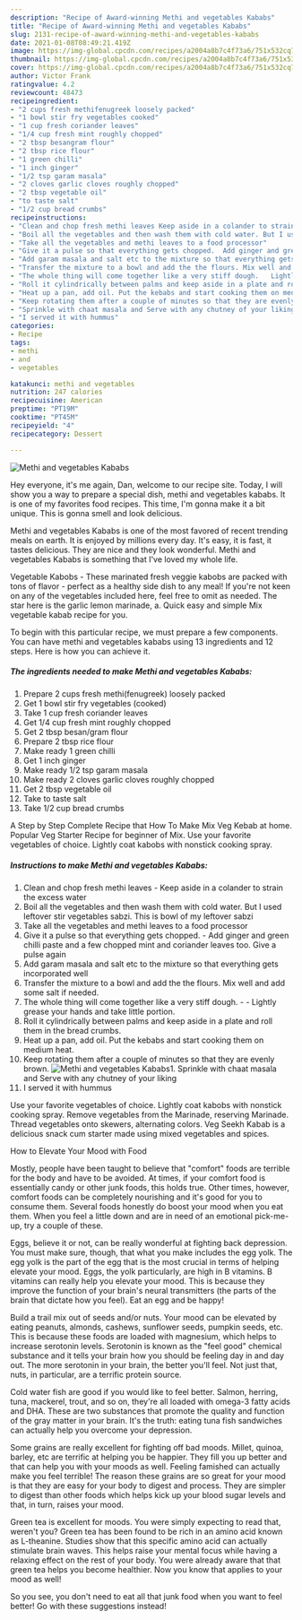 ```yaml
---
description: "Recipe of Award-winning Methi and vegetables Kababs"
title: "Recipe of Award-winning Methi and vegetables Kababs"
slug: 2131-recipe-of-award-winning-methi-and-vegetables-kababs
date: 2021-01-08T08:49:21.419Z
image: https://img-global.cpcdn.com/recipes/a2004a8b7c4f73a6/751x532cq70/methi-and-vegetables-kababs-recipe-main-photo.jpg
thumbnail: https://img-global.cpcdn.com/recipes/a2004a8b7c4f73a6/751x532cq70/methi-and-vegetables-kababs-recipe-main-photo.jpg
cover: https://img-global.cpcdn.com/recipes/a2004a8b7c4f73a6/751x532cq70/methi-and-vegetables-kababs-recipe-main-photo.jpg
author: Victor Frank
ratingvalue: 4.2
reviewcount: 48473
recipeingredient:
- "2 cups fresh methifenugreek loosely packed"
- "1 bowl stir fry vegetables cooked"
- "1 cup fresh coriander leaves"
- "1/4 cup fresh mint roughly chopped"
- "2 tbsp besangram flour"
- "2 tbsp rice flour"
- "1 green chilli"
- "1 inch ginger"
- "1/2 tsp garam masala"
- "2 cloves garlic cloves roughly chopped"
- "2 tbsp vegetable oil"
- "to taste salt"
- "1/2 cup bread crumbs"
recipeinstructions:
- "Clean and chop fresh methi leaves Keep aside in a colander to strain the excess water"
- "Boil all the vegetables and then wash them with cold water. But I used leftover stir vegetables sabzi. This is bowl of my leftover sabzi"
- "Take all the vegetables and methi leaves to a food processor"
- "Give it a pulse so that everything gets chopped.  Add ginger and green chilli paste and a few chopped mint and coriander leaves too. Give a pulse again"
- "Add garam masala and salt etc to the mixture so that everything gets incorporated well"
- "Transfer the mixture to a bowl and add the the flours. Mix well and add some salt if needed."
- "The whole thing will come together like a very stiff dough.   Lightly grease your hands and take little portion."
- "Roll it cylindrically between palms and keep aside in a plate and roll them in the bread crumbs."
- "Heat up a pan, add oil. Put the kebabs and start cooking them on medium heat."
- "Keep rotating them after a couple of minutes so that they are evenly brown."
- "Sprinkle with chaat masala and Serve with any chutney of your liking"
- "I served it with hummus"
categories:
- Recipe
tags:
- methi
- and
- vegetables

katakunci: methi and vegetables 
nutrition: 247 calories
recipecuisine: American
preptime: "PT19M"
cooktime: "PT45M"
recipeyield: "4"
recipecategory: Dessert

---
```



![Methi and vegetables Kababs](https://img-global.cpcdn.com/recipes/a2004a8b7c4f73a6/751x532cq70/methi-and-vegetables-kababs-recipe-main-photo.jpg)

Hey everyone, it's me again, Dan, welcome to our recipe site. Today, I will show you a way to prepare a special dish, methi and vegetables kababs. It is one of my favorites food recipes. This time, I'm gonna make it a bit unique. This is gonna smell and look delicious.

Methi and vegetables Kababs is one of the most favored of recent trending meals on earth. It is enjoyed by millions every day. It's easy, it is fast, it tastes delicious. They are nice and they look wonderful. Methi and vegetables Kababs is something that I've loved my whole life.

Vegetable Kabobs - These marinated fresh veggie kabobs are packed with tons of flavor - perfect as a healthy side dish to any meal! If you&#39;re not keen on any of the vegetables included here, feel free to omit as needed. The star here is the garlic lemon marinade, a. Quick easy and simple Mix vegetable kabab recipe for you.


To begin with this particular recipe, we must prepare a few components. You can have methi and vegetables kababs using 13 ingredients and 12 steps. Here is how you can achieve it.

<!--inarticleads1-->

##### The ingredients needed to make Methi and vegetables Kababs:

1. Prepare 2 cups fresh methi(fenugreek) loosely packed
1. Get 1 bowl stir fry vegetables (cooked)
1. Take 1 cup fresh coriander leaves
1. Get 1/4 cup fresh mint roughly chopped
1. Get 2 tbsp besan/gram flour
1. Prepare 2 tbsp rice flour
1. Make ready 1 green chilli
1. Get 1 inch ginger
1. Make ready 1/2 tsp garam masala
1. Make ready 2 cloves garlic cloves roughly chopped
1. Get 2 tbsp vegetable oil
1. Take to taste salt
1. Take 1/2 cup bread crumbs


A Step by Step Complete Recipe that How To Make Mix Veg Kebab at home. Popular Veg Starter Recipe for beginner of Mix. Use your favorite vegetables of choice. Lightly coat kabobs with nonstick cooking spray. 

<!--inarticleads2-->

##### Instructions to make Methi and vegetables Kababs:

1. Clean and chop fresh methi leaves - Keep aside in a colander to strain the excess water
1. Boil all the vegetables and then wash them with cold water. But I used leftover stir vegetables sabzi. This is bowl of my leftover sabzi
1. Take all the vegetables and methi leaves to a food processor
1. Give it a pulse so that everything gets chopped.  - Add ginger and green chilli paste and a few chopped mint and coriander leaves too. Give a pulse again
1. Add garam masala and salt etc to the mixture so that everything gets incorporated well
1. Transfer the mixture to a bowl and add the the flours. Mix well and add some salt if needed.
1. The whole thing will come together like a very stiff dough. -  -  Lightly grease your hands and take little portion.
1. Roll it cylindrically between palms and keep aside in a plate and roll them in the bread crumbs.
1. Heat up a pan, add oil. Put the kebabs and start cooking them on medium heat.
1. Keep rotating them after a couple of minutes so that they are evenly brown.
<img src="//assets-global.cpcdn.com/assets/icons/button_play-2c75c40dde080a61004c1f40b05d8f140eaff45d7e9e6481dc71c63d2e7c4909.png" alt="Methi and vegetables Kababs">1. Sprinkle with chaat masala and Serve with any chutney of your liking
1. I served it with hummus


Use your favorite vegetables of choice. Lightly coat kabobs with nonstick cooking spray. Remove vegetables from the Marinade, reserving Marinade. Thread vegetables onto skewers, alternating colors. Veg Seekh Kabab is a delicious snack cum starter made using mixed vegetables and spices. 

How to Elevate Your Mood with Food


Mostly, people have been taught to believe that "comfort" foods are terrible for the body and have to be avoided. At times, if your comfort food is essentially candy or other junk foods, this holds true. Other times, however, comfort foods can be completely nourishing and it's good for you to consume them. Several foods honestly do boost your mood when you eat them. When you feel a little down and are in need of an emotional pick-me-up, try a couple of these.

Eggs, believe it or not, can be really wonderful at fighting back depression. You must make sure, though, that what you make includes the egg yolk. The egg yolk is the part of the egg that is the most crucial in terms of helping elevate your mood. Eggs, the yolk particularly, are high in B vitamins. B vitamins can really help you elevate your mood. This is because they improve the function of your brain's neural transmitters (the parts of the brain that dictate how you feel). Eat an egg and be happy!

Build a trail mix out of seeds and/or nuts. Your mood can be elevated by eating peanuts, almonds, cashews, sunflower seeds, pumpkin seeds, etc. This is because these foods are loaded with magnesium, which helps to increase serotonin levels. Serotonin is known as the "feel good" chemical substance and it tells your brain how you should be feeling day in and day out. The more serotonin in your brain, the better you'll feel. Not just that, nuts, in particular, are a terrific protein source.

Cold water fish are good if you would like to feel better. Salmon, herring, tuna, mackerel, trout, and so on, they're all loaded with omega-3 fatty acids and DHA. These are two substances that promote the quality and function of the gray matter in your brain. It's the truth: eating tuna fish sandwiches can actually help you overcome your depression. 

Some grains are really excellent for fighting off bad moods. Millet, quinoa, barley, etc are terrific at helping you be happier. They fill you up better and that can help you with your moods as well. Feeling famished can actually make you feel terrible! The reason these grains are so great for your mood is that they are easy for your body to digest and process. They are simpler to digest than other foods which helps kick up your blood sugar levels and that, in turn, raises your mood.

Green tea is excellent for moods. You were simply expecting to read that, weren't you? Green tea has been found to be rich in an amino acid known as L-theanine. Studies show that this specific amino acid can actually stimulate brain waves. This helps raise your mental focus while having a relaxing effect on the rest of your body. You were already aware that that green tea helps you become healthier. Now you know that applies to your mood as well!

So you see, you don't need to eat all that junk food when you want to feel better! Go  with  these suggestions  instead!

